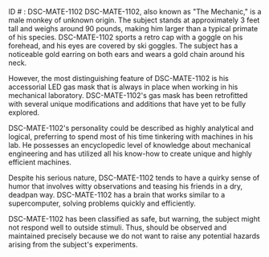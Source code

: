 ID # : DSC-MATE-1102
DSC-MATE-1102, also known as "The Mechanic," is a male monkey of unknown origin. The subject stands at approximately 3 feet tall and weighs around 90 pounds, making him larger than a typical primate of his species. DSC-MATE-1102 sports a retro cap with a goggle on his forehead, and his eyes are covered by ski goggles. The subject has a noticeable gold earring on both ears and wears a gold chain around his neck. 

However, the most distinguishing feature of DSC-MATE-1102 is his accessorial LED gas mask that is always in place when working in his mechanical laboratory. DSC-MATE-1102's gas mask has been retrofitted with several unique modifications and additions that have yet to be fully explored. 

DSC-MATE-1102's personality could be described as highly analytical and logical, preferring to spend most of his time tinkering with machines in his lab. He possesses an encyclopedic level of knowledge about mechanical engineering and has utilized all his know-how to create unique and highly efficient machines. 

Despite his serious nature, DSC-MATE-1102 tends to have a quirky sense of humor that involves witty observations and teasing his friends in a dry, deadpan way. DSC-MATE-1102 has a brain that works similar to a supercomputer, solving problems quickly and efficiently. 

DSC-MATE-1102 has been classified as safe, but warning, the subject might not respond well to outside stimuli. Thus, should be observed and maintained precisely because we do not want to raise any potential hazards arising from the subject's experiments.